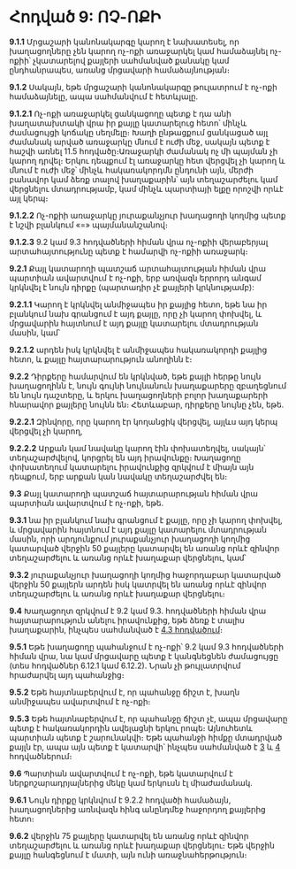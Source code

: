 Հոդված 9: ՈՉ-ՈՔԻ
================

**9.1.1** Մրցաշարի կանոնակարգը կարող է նախատեսել, որ խաղացողները չեն կարող ոչ-ոքի առաջարկել կամ համաձայնել ոչ-ոքիի՝ չկատարելով քայլերի սահմանված քանակը կամ ընդհանրապես, առանց մրցավարի համաձայնության։

**9.1.2** Սակայն, եթե մրցաշարի կանոնակարգը թուլատրում է ոչ-ոքի համաձայնելը, ապա սահմանվում է հետևյալը․

**9.1.2.1** Ոչ-ոքի առաջարկել ցանկացողը պետք է դա անի խաղատախտակի վրա իր քայլը կատարելուց հետո՝ մինչև ժամացույցի կոճակը սեղմելը։ Խաղի ընթացքում ցանկացած այլ ժամանակ արված առաջարկը մնում է ուժի մեջ, սակայն պետք է հաշվի առնել 11.5 հոդվածը։Առաջարկի ժամանակ ոչ մի պայման չի կարող դրվել։ Երկու դեպքում էլ առաջարկը հետ վերցվել չի կարող և մնում է ուժի մեջ՝ մինչև հակառակորդմն ընդունի այն, մերժի բանավոր կամ ձեռք տալով խաղաքարին՝ այն տեղաշարժելու կամ վերցնելու մտադրությամբ, կամ մինչև պարտիայի ելքը որոշվի որևէ այլ կերպ։

**9.1.2.2** Ոչ-ոքիի առաջարկը յուրաքանչյուր խաղացողի կողմից պետք է նշվի բլանկում «=» պայմանանշանով։

**9.1.2.3** 9.2 կամ 9.3 հոդվածների հիման վրա ոչ-ոքիի վերաբերյալ արտահայտությունը պետք է համարվի ոչ-ոքիի առաջարկ։

**9.2.1** Քայլ կատարողի պատշաճ արտահայտության հիման վրա պարտիան ավարտվում է ոչ-ոքի, երբ առվազն երրորդ անգամ կրկնվել է նույն դիրքը (պարտադիր չէ քայլերի կրկնությամբ):

**9.2.1.1** Կարող է կրկնվել անմիջապես իր քայլից հետո, եթե նա իր բլանկում նախ գրանցում է այդ քայլը, որը չի կարող փոխվել, և մրցավարին հայտնում է այդ քայլը կատարելու մտադրության մասին, կամ՝

**9.2.1.2** արդեն իսկ կրկնվել է անմիջապես հակառակորդի քայլից հետո, և քայլը հայտարարություն անողինն է։

**9.2.2** Դիրքերը համարվում են կրկնված, եթե քայլի հերթը նույն խաղացողինն է, նույն գույնի նույնանուն խաղաքարերը զբաղեցնում են նույն դաշտերը, և երկու խաղացողների բոլոր խաղաքարերի հնարավոր քայլերը նույնն են։ Հետևաբար, դիրքերը նույնը չեն, եթե․

**9.2.2.1** Զինվորը, որը կարող էր կողանցիկ վերցվել, այլևս այդ կերպ վերցվել չի կարող,

**9.2.2.2** Արքան կամ նավակը կարող էին փոխատեղվել, սակայն՝ տեղաշարժվելով, կորցրել են այդ իրավունքը։ Խաղացողը փոխատեղում կատարելու իրավունքից զրկվում է միայն այն դեպքում, երբ արքան կան նավակը տեղաշարժվել են։

**9.3** Քայլ կատարողի պատշաճ հայտարարության հիման վրա պարտիան ավարտվում է ոչ-ոքի, եթե․

**9.3.1** նա իր բլանկում նախ գրանցում է քայլը, որը չի կարող փոխվել, և մրցավարին հայտնում է այդ քայլը կատարելու մտադրության մասին, որի արդյունքում յուրաքանչյուր խաղացողի կողմից կատարված վերջին 50 քայլերը կատարվել են առանց որևէ զինվոր տեղաշարժելու և առանց որևէ խաղաքար վերցնելու, կամ՝

**9.3.2** յուրաքանչյուր խաղացողի կողմից հաջորդաբար կատարված վերջին 50 քայլերն արդեն իսկ կատրվել են առանց որևէ զինվոր տեղաշարժելու և առանց որևէ խաղաքար վերցնելու։

**9.4** Խաղացողտ զրկվում է 9.2 կամ 9.3. հոդվածների հիման վրա հայտարարություն անելու իրավունքից, եթե ձեռք է տալիս խաղաքարին, ինչպես սահմանված է [4.3 հոդվածում](./article4#4.3)։

**9.5.1** Եթե խաղացողը պահանջում է ոչ-ոքի՝ 9.2 կամ 9.3 հոդվածների հիման վրա, նա կամ մրցավարը պետք է կանգնեցնեն ժամացույցը (տես հոդվածներ 6.12.1 կամ 6.12.2). Նրան չի թույլատրվում հրաժարվել այդ պահանջից։

**9.5.2** Եթե հայտնաբերվում է, որ պահանջը ճիշտ է, խաղն անմիջապես ավարտվում է ոչ-ոքի։

**9․5․3** Եթե հայտնաբերվում է, որ պահանջը ճիշտ չէ, ապա մրցավարը պետք է հակառակորդին ավելացնի երկու րոպե։ Այնուհետև պարտիան պետք է շարունակվի։ Եթե պահանջի հիմքը մտադրված քայլն էր, ապա այն պետք է կատարվի՝ ինչպես սահմանված է [3](./article3) և [4](./article4) հոդվածներում։

**9.6** Պարտիան ավարտվում է ոչ-ոքի, եթե կատարվում է ներքոշարադրյալներից մեկը կամ երկուսն էլ միաժամանակ․

**9.6.1** Նույն դիրքը կրկնվում է 9.2.2 հոդվածի համաձայն, խաղացողներից առնվազն հինգ անընդմեջ հաջորդող քայլերից հետո։

**9.6.2** վերջին 75 քայլերը կատարվել են առանց որևէ զինվոր տեղաշարժելու և առանց որևէ խաղաքար վերցնելու։ Եթե վերջին քայլը հանգեցնում է մատի, այն ունի առաջնահերթություն։